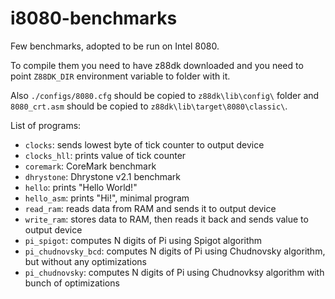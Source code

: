 # i8080-benchmarks

Few benchmarks, adopted to be run on Intel 8080.

To compile them you need to have z88dk downloaded and you need to point `Z88DK_DIR` environment variable to folder with it.

Also `./configs/8080.cfg` should be copied to `z88dk\lib\config\` folder and `8080_crt.asm` should be copied to `z88dk\lib\target\8080\classic\`.

List of programs:
- `clocks`: sends lowest byte of tick counter to output device
- `clocks_hll`: prints value of tick counter
- `coremark`: CoreMark benchmark
- `dhrystone`: Dhrystone v2.1 benchmark
- `hello`: prints "Hello World!"
- `hello_asm`: prints "Hi!", minimal program
- `read_ram`: reads data from RAM and sends it to output device
- `write_ram`: stores data to RAM, then reads it back and sends value to output device
- `pi_spigot`: computes N digits of Pi using Spigot algorithm
- `pi_chudnovsky_bcd`: computes N digits of Pi using Chudnovsky algorithm, but without any optimizations
- `pi_chudnovsky`: computes N digits of Pi using Chudnovksy algorithm with bunch of optimizations